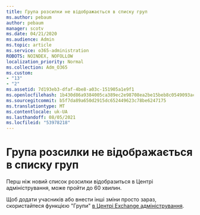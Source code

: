 ```yaml
---
title: Група розсилки не відображається в списку груп
ms.author: pebaum
author: pebaum
manager: scotv
ms.date: 04/21/2020
ms.audience: Admin
ms.topic: article
ms.service: o365-administration
ROBOTS: NOINDEX, NOFOLLOW
localization_priority: Normal
ms.collection: Adm_O365
ms.custom:
- "13"
- "2"
ms.assetid: 7d193eb3-dfaf-4be8-a03c-151905a1e9f1
ms.openlocfilehash: 1b430d86a9384005ca389ec2e98708ea2be15beb8c0549093acb829f90189d38
ms.sourcegitcommit: b5f7da89a650d2915dc652449623c78be6247175
ms.translationtype: MT
ms.contentlocale: uk-UA
ms.lasthandoff: 08/05/2021
ms.locfileid: "53978218"
---
```

# <a name="distribution-group-not-showing-in-groups-list"></a>Група розсилки не відображається в списку груп

Перш ніж новий список розсилки відобразиться в Центрі адміністрування, може пройти до 60 хвилин.
  
Щоб додати учасників або внести інші зміни просто зараз, скористайтеся функцією "Групи" [в Центрі Exchange адміністрування](https://outlook.office365.com/ecp/?rfr=Admin_o365&amp;exsvurl=1).
  